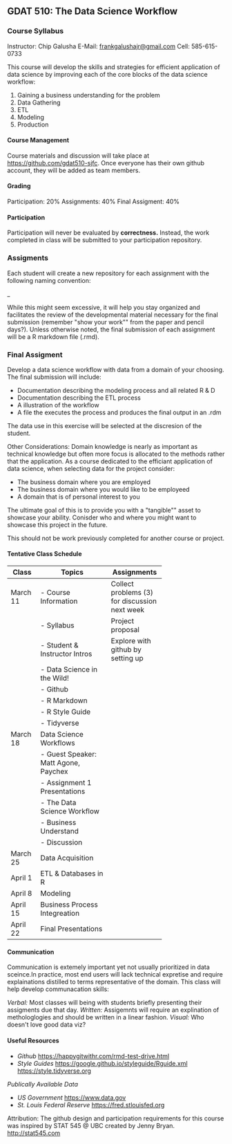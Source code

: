 GDAT 510: The Data Science Workflow
-----------------------------------

### Course Syllabus

Instructor: Chip Galusha
E-Mail: <frankgalushajr@gmail.com>
Cell: 585-615-0733

This course will develop the skills and strategies for efficient application of data science by improving each of the core blocks of the data science workflow:

1.  Gaining a business understanding for the problem
2.  Data Gathering
3.  ETL
4.  Modeling
5.  Production

#### Course Management

Course materials and discussion will take place at <https://github.com/gdat510-sjfc>. Once everyone has their own github account, they will be added as team members.

#### Grading

Participation: 20%
Assignments: 40%
Final Assigment: 40%

#### Participation

Participation will never be evaluated by **correctness.** Instead, the work completed in class will be submitted to your participation repository.

### Assigments

Each student will create a new repository for each assignment with the following naming convention:

<sjfc user name>\_<assignment number>

While this might seem excessive, it will help you stay organized and facilitates the review of the developmental material necessary for the final submission (remember "show your work"" from the paper and pencil days?). Unless otherwise noted, the final submission of each assignment will be a R markdown file (.rmd).

### Final Assigment

Develop a data science workflow with data from a domain of your choosing. The final submission will include:

-   Documentation describing the modeling process and all related R & D
-   Documentation describing the ETL process
-   A illustration of the workflow
-   A file the executes the process and produces the final output in an .rdm

The data use in this exercise will be selected at the discresion of the student.

Other Considerations: Domain knowledge is nearly as important as technical knowledge but often more focus is allocated to the methods rather that the application. As a course dedicated to the efficiant application of data science, when selecting data for the project consider:

-   The business domain where you are employed
-   The business domain where you would like to be employeed
-   A domain that is of personal interest to you

The ultimate goal of this is to provide you with a "tangible"" asset to showcase your ability. Conisder who and where you might want to showcase this project in the future.

This should not be work previously completed for another course or project.

#### Tentative Class Schedule

<table style="width:71%;">
<colgroup>
<col width="12%" />
<col width="41%" />
<col width="16%" />
</colgroup>
<thead>
<tr class="header">
<th>Class</th>
<th>Topics</th>
<th>Assignments</th>
</tr>
</thead>
<tbody>
<tr class="odd">
<td>March 11</td>
<td>- Course Information</td>
<td>Collect problems (3) for discussion next week</td>
</tr>
<tr class="even">
<td></td>
<td>- Syllabus</td>
<td>Project proposal</td>
</tr>
<tr class="odd">
<td></td>
<td>- Student &amp; Instructor Intros</td>
<td>Explore with github by setting up</td>
</tr>
<tr class="even">
<td></td>
<td>- Data Science in the Wild!</td>
<td></td>
</tr>
<tr class="odd">
<td></td>
<td>- Github</td>
<td></td>
</tr>
<tr class="even">
<td></td>
<td>- R Markdown</td>
<td></td>
</tr>
<tr class="odd">
<td></td>
<td>- R Style Guide</td>
<td></td>
</tr>
<tr class="even">
<td></td>
<td>- Tidyverse</td>
<td></td>
</tr>
<tr class="odd">
<td>March 18</td>
<td>Data Science Workflows</td>
<td></td>
</tr>
<tr class="even">
<td></td>
<td>- Guest Speaker: Matt Agone, Paychex</td>
<td></td>
</tr>
<tr class="odd">
<td></td>
<td>- Assignment 1 Presentations</td>
<td></td>
</tr>
<tr class="even">
<td></td>
<td>- The Data Science Workflow</td>
<td></td>
</tr>
<tr class="odd">
<td></td>
<td>- Business Understand</td>
<td></td>
</tr>
<tr class="even">
<td></td>
<td>- Discussion</td>
<td></td>
</tr>
<tr class="odd">
<td>March 25</td>
<td>Data Acquisition</td>
<td></td>
</tr>
<tr class="even">
<td>April 1</td>
<td>ETL &amp; Databases in R</td>
<td></td>
</tr>
<tr class="odd">
<td>April 8</td>
<td>Modeling</td>
<td></td>
</tr>
<tr class="even">
<td>April 15</td>
<td>Business Process Integreation</td>
<td></td>
</tr>
<tr class="odd">
<td>April 22</td>
<td>Final Presentations</td>
<td></td>
</tr>
</tbody>
</table>

#### Communication

Communication is extemely important yet not usually prioritized in data sceince.In practice, most end users will lack technical expretise and require explainations distilled to terms representative of the domain. This class will help develop communacation skills:

*Verbal:* Most classes will being with students briefly presenting their assigments due that day.
*Written:* Assigemnts will require an explination of methologlogies and should be written in a linear fashion.
*Visual:* Who doesn't love good data viz?

#### Useful Resources

-   *Github*
    <https://happygitwithr.com/rmd-test-drive.html>
-   *Style Guides*
    <https://google.github.io/styleguide/Rguide.xml>
    <https://style.tidyverse.org>

*Publically Available Data*
- *US Government*
<https://www.data.gov>
- *St. Louis Federal Reserve*
<https://fred.stlouisfed.org>

Attribution: The github design and participation requirements for this course was inspired by STAT 545 @ UBC created by Jenny Bryan. <http://stat545.com>

